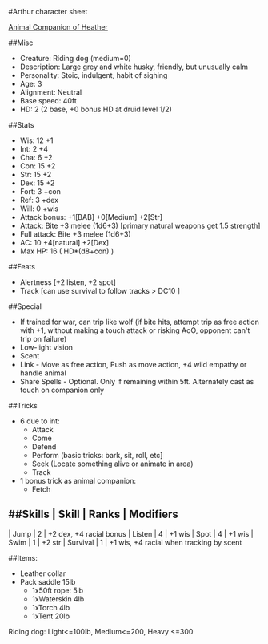 #Arthur character sheet

[Animal Companion of Heather](./arthur.character.markdown)

##Misc
* Creature: Riding dog (medium=0)
* Description: Large grey and white husky, friendly, but unusually calm
* Personality: Stoic, indulgent, habit of sighing
* Age: 3
* Alignment: Neutral
* Base speed: 40ft
* HD: 2 (2 base, +0 bonus HD at druid level 1/2)

##Stats
* Wis: 12 +1
* Int: 2  +4
* Cha: 6  +2
* Con: 15 +2
* Str: 15 +2
* Dex: 15 +2
* Fort: 3 +con
* Ref:  3 +dex
* Will: 0 +wis 
* Attack bonus: +1[BAB] +0[Medium] +2[Str]
* Attack: Bite +3 melee (1d6+3) [primary natural weapons get 1.5 strength]
* Full attack: Bite +3 melee (1d6+3)
* AC: 10 +4[natural] +2[Dex]
* Max HP: 16 ( HD*(d8+con) )

##Feats
* Alertness [+2 listen, +2 spot]
* Track [can use survival to follow tracks > DC10 ]

##Special
* If trained for war, can trip like wolf (if bite hits, attempt trip as free action with +1, without making a touch attack or risking AoO, opponent can't trip on failure)
* Low-light vision
* Scent
* Link - Move as free action, Push as move action, +4 wild empathy or handle animal
* Share Spells - Optional. Only if remaining within 5ft. Alternately cast as touch on companion only

##Tricks

* 6 due to int:
  * Attack
  * Come
  * Defend
  * Perform (basic tricks: bark, sit, roll, etc]
  * Seek (Locate something alive or animate in area)
  * Track
* 1 bonus trick as animal companion:
  * Fetch

##Skills
| Skill                 | Ranks | Modifiers
------------------------------------------
| Jump                  | 2     | +2 dex, +4 racial bonus
| Listen                | 4     | +1 wis
| Spot                  | 4     | +1 wis
| Swim                  | 1     | +2 str
| Survival              | 1     | +1 wis, +4 racial when tracking by scent

##Items:
* Leather collar
* Pack saddle 15lb
  * 1x50ft rope: 5lb
  * 1xWaterskin 4lb
  * 1xTorch 4lb
  * 1xTent 20lb

Riding dog: Light<=100lb, Medium<=200, Heavy <=300

